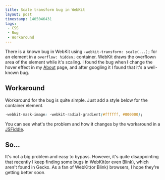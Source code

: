 ```yaml
---
title: Scale transform bug in WebKit
layout: post
timestamp: 1405046431
tags:
 - CSS
 - Bug
 - Workaround
---
```


There is a known bug in WebKit using `-webkit-transform: scale(...);` for an element in a `overflow: hidden;` container. WebKit draws the overflown area of the element while it's scaling. I found the bug when I change the hover effect in my [About](http://noraesae.net/about) page, and after googling it I found that it's a well-known bug.

Workaround
----------

Workaround for the bug is quite simple. Just add a style below for the container element.

```css
-webkit-mask-image: -webkit-radial-gradient(#ffffff, #000000);
```

You can see what's the problem and how it changes by the workaround in a [JSFiddle](http://jsfiddle.net/k9RAk/).

So...
-----

It's not a big problem and easy to bypass. However, it's quite disappointing that recently I keep finding some bugs in WebKit(or even Blink), which aren't found in Gecko. As a fan of WebKit(or Blink) browsers, I hope they're getting better soon.
